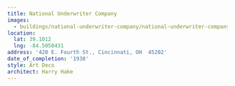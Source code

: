 ```yaml
---
title: National Underwriter Company
images:
  - buildings/national-underwriter-company/national-underwriter-company-0_b2pvhw
location:
  lat: 39.1012
  lng: -84.5050431
address: '420 E. Fourth St., Cincinnati, OH  45202'
date_of_completion: '1938'
style: Art Deco
architect: Harry Hake
---
```


